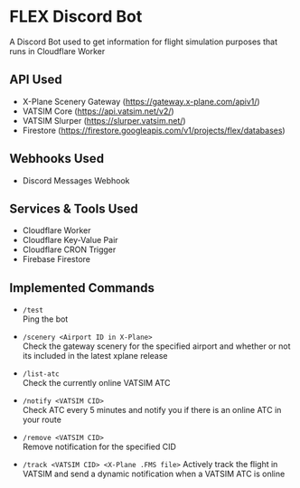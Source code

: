 # FLEX Discord Bot
A Discord Bot used to get information for flight simulation purposes that runs in Cloudflare Worker

## API Used
- X-Plane Scenery Gateway (https://gateway.x-plane.com/apiv1/)
- VATSIM Core (https://api.vatsim.net/v2/)
- VATSIM Slurper (https://slurper.vatsim.net/)
- Firestore (https://firestore.googleapis.com/v1/projects/flex/databases)

## Webhooks Used
- Discord Messages Webhook

## Services & Tools Used
- Cloudflare Worker
- Cloudflare Key-Value Pair
- Cloudflare CRON Trigger
- Firebase Firestore

## Implemented Commands
* `/test`  
    Ping the bot

* `/scenery <Airport ID in X-Plane>`  
    Check the gateway scenery for the specified airport and whether or not its included in the latest xplane release

* `/list-atc`  
    Check the currently online VATSIM ATC

* `/notify <VATSIM CID>`  
    Check ATC every 5 minutes and notify you if there is an online ATC in your route

* `/remove <VATSIM CID>`  
    Remove notification for the specified CID

* `/track <VATSIM CID> <X-Plane .FMS file>`
    Actively track the flight in VATSIM and send a dynamic notification when a VATSIM ATC is online
